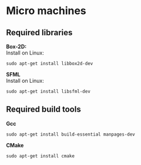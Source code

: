 # Micro machines

## Required libraries

**Box-2D:**  
Install on Linux:
```
sudo apt-get install libbox2d-dev
```

**SFML**  
Install on Linux:
```
sudo apt-get install libsfml-dev
```

## Required build tools
**Gcc**
```
sudo apt-get install build-essential manpages-dev
```

**CMake**
```
sudo apt-get install cmake
```
